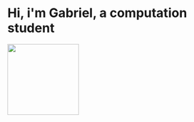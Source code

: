 <h1> Hi, i'm Gabriel, a computation student </h1>
<img height="160em" src="https://github-readme-stats.vercel.app/api?username=lookin-at-the-stars&amp;show_icons=true&amp;theme=dark&amp;include_all_commits=true&amp;count_private=true" style="max-width: 100%;">
